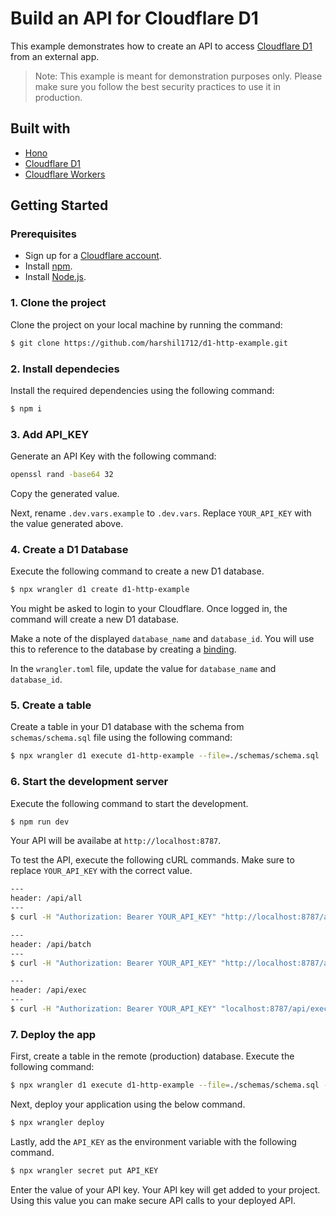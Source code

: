 # Build an API for Cloudflare D1

This example demonstrates how to create an API to access [Cloudflare D1](https://developers.cloudflare.com/d1/) from an external app.

> Note: This example is meant for demonstration purposes only. Please make sure you follow the best security practices to use it in production.

## Built with

- [Hono](https://hono.dev/)
- [Cloudflare D1](https://developers.cloudflare.com/d1/)
- [Cloudflare Workers](https://developers.cloudflare.com/workers/)

## Getting Started

### Prerequisites

- Sign up for a [Cloudflare account](https://dash.cloudflare.com/sign-up/workers-and-pages).
- Install [npm](https://docs.npmjs.com/getting-started).
- Install [Node.js](https://nodejs.org/en/).

### 1. Clone the project

Clone the project on your local machine by running the command:

```sh
$ git clone https://github.com/harshil1712/d1-http-example.git
```

### 2. Install dependecies

Install the required dependencies using the following command:

```sh
$ npm i
```

### 3. Add API_KEY

Generate an API Key with the following command:

```sh
openssl rand -base64 32
```

Copy the generated value.

Next, rename `.dev.vars.example` to `.dev.vars`. Replace `YOUR_API_KEY` with the value generated above.

### 4. Create a D1 Database

Execute the following command to create a new D1 database.

```sh
$ npx wrangler d1 create d1-http-example
```

You might be asked to login to your Cloudflare. Once logged in, the command will create a new D1 database.

Make a note of the displayed `database_name` and `database_id`. You will use this to reference to the database by creating a [binding](https://developers.cloudflare.com/workers/runtime-apis/bindings/).

In the `wrangler.toml` file, update the value for `database_name` and `database_id`.

### 5. Create a table

Create a table in your D1 database with the schema from `schemas/schema.sql` file using the following command:

```sh
$ npx wrangler d1 execute d1-http-example --file=./schemas/schema.sql
```

### 6. Start the development server

Execute the following command to start the development.

```sh
$ npm run dev
```

Your API will be availabe at `http://localhost:8787`.

To test the API, execute the following cURL commands. Make sure to replace `YOUR_API_KEY` with the correct value.

```sh
---
header: /api/all
---
$ curl -H "Authorization: Bearer YOUR_API_KEY" "http://localhost:8787/api/all" --data '{"query": "SELECT title FROM posts WHERE id=?", "params":1}'
```

```sh
---
header: /api/batch
---
$ curl -H "Authorization: Bearer YOUR_API_KEY" "http://localhost:8787/api/batch" --data '{"batch": [ {"query": "SELECT title FROM posts WHERE id=?", "params":1},{"query": "SELECT id FROM posts"}]}'
```

```sh
---
header: /api/exec
---
$ curl -H "Authorization: Bearer YOUR_API_KEY" "localhost:8787/api/exec" --data '{"query": "INSERT INTO posts (author, title, body, post_slug) VALUES ('\''Harshil'\'', '\''D1 HTTP API'\'', '\''Learn to create an API to query your D1 database.'\'','\''d1-http-api'\'')" }'
```

### 7. Deploy the app

First, create a table in the remote (production) database. Execute the following command:

```sh
$ npx wrangler d1 execute d1-http-example --file=./schemas/schema.sql --remote
```

Next, deploy your application using the below command.

```sh
$ npx wrangler deploy
```

Lastly, add the `API_KEY` as the environment variable with the following command.

```sh
$ npx wrangler secret put API_KEY
```

Enter the value of your API key. Your API key will get added to your project. Using this value you can make secure API calls to your deployed API.
